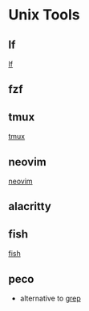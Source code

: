 # Unix Tools

## lf

[lf](lf-file-manager.md)

## fzf

## tmux

[tmux](tmux.md)

## neovim

[neovim](neovim.md)

## alacritty

## fish

[fish](fish.md)

## peco

- alternative to [grep](linux-trick-commands.md#grep)

